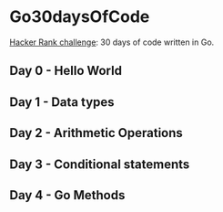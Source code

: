 # Go30daysOfCode

[Hacker Rank challenge](https://www.hackerrank.com/domains/tutorials/30-days-of-code): 30 days of code  written in Go.


## Day 0 - Hello World

## Day 1 - Data types

## Day 2 - Arithmetic Operations

## Day 3 - Conditional statements

## Day 4 - Go Methods
